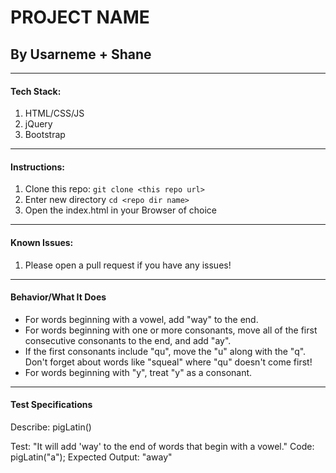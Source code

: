 # PROJECT NAME

## By Usarneme + Shane

---
#### Tech Stack:
1. HTML/CSS/JS
2. jQuery
3. Bootstrap
---
#### Instructions:
1. Clone this repo: `git clone <this repo url>`
2. Enter new directory `cd <repo dir name>`
3. Open the index.html in your Browser of choice
---
#### Known Issues:
1. Please open a pull request if you have any issues!
---

#### Behavior/What It Does
* For words beginning with a vowel, add "way" to the end.
* For words beginning with one or more consonants, move all of the first consecutive consonants to the end, and add "ay".
* If the first consonants include "qu", move the "u" along with the "q". Don't forget about words like "squeal" where "qu" doesn't come first!
* For words beginning with "y", treat "y" as a consonant.
---

#### Test Specifications
Describe: pigLatin()

  Test: "It will add 'way' to the end of words that begin with a vowel."
  Code: pigLatin("a");
  Expected Output: "away"